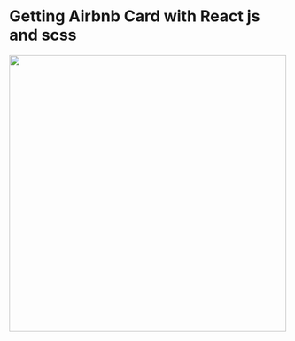 # Getting Airbnb Card with React js and scss

<div> <img src='https://user-images.githubusercontent.com/86893073/180093045-f8ab56cb-70f7-4ab0-a6d8-9886315bca64.png' width='500px'/> </div>


